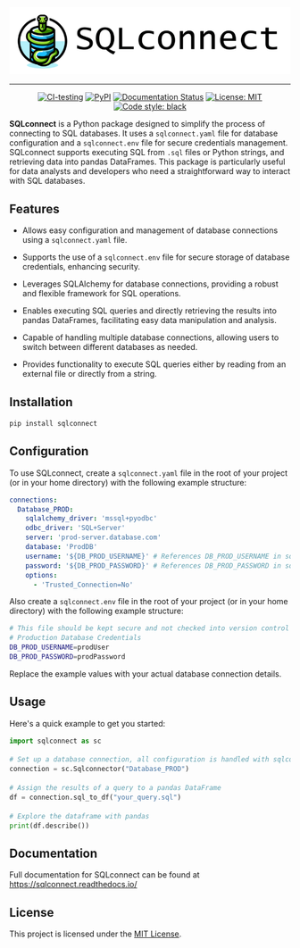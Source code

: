 <div align="center">
  <img alt="SQLconnect logo" src="https://raw.githubusercontent.com/JustinFrizzell/sqlconnect/main/docs/_static/logo.png"><br>
</div>

---

<p align="center">
<a href="https://github.com/JustinFrizzell/sqlconnect/actions/workflows/tests.yaml"><img alt="CI-testing" src="https://github.com/JustinFrizzell/sqlconnect/actions/workflows/tests.yaml/badge.svg"></a>
<a href="https://pypi.org/project/sqlconnect/"><img alt="PyPI" src="https://img.shields.io/pypi/v/sqlconnect"></a>
<a href='https://sqlconnect.readthedocs.io/en/latest/?badge=latest'><img src='https://readthedocs.org/projects/sqlconnect/badge/?version=latest' alt='Documentation Status' /></a>
<a href="https://github.com/JustinFrizzell/sqlconnect/blob/main/LICENCE"><img alt="License: MIT" src="https://img.shields.io/badge/License-MIT-purple.svg"></a>
<a href="https://github.com/psf/black"><img alt="Code style: black" src="https://img.shields.io/badge/code%20style-black-000000.svg"></a>
</p>

**SQLconnect** is a Python package designed to simplify the process of connecting to SQL databases. It uses a `sqlconnect.yaml` file for database configuration and a `sqlconnect.env` file for secure credentials management. SQLconnect supports executing SQL from `.sql` files or Python strings, and retrieving data into pandas DataFrames. This package is particularly useful for data analysts and developers who need a straightforward way to interact with SQL databases.

## Features

- Allows easy configuration and management of database connections using a `sqlconnect.yaml` file.

- Supports the use of a `sqlconnect.env` file for secure storage of database credentials, enhancing security.

- Leverages SQLAlchemy for database connections, providing a robust and flexible framework for SQL operations.

- Enables executing SQL queries and directly retrieving the results into pandas DataFrames, facilitating easy data manipulation and analysis.

- Capable of handling multiple database connections, allowing users to switch between different databases as needed.

- Provides functionality to execute SQL queries either by reading from an external file or directly from a string.

## Installation

```bash
pip install sqlconnect
```

## Configuration

To use SQLconnect, create a `sqlconnect.yaml` file in the root of your project (or in your home directory) with the following example structure:

```yaml
connections:
  Database_PROD:
    sqlalchemy_driver: 'mssql+pyodbc'
    odbc_driver: 'SQL+Server'
    server: 'prod-server.database.com'
    database: 'ProdDB'
    username: '${DB_PROD_USERNAME}' # References DB_PROD_USERNAME in sqlconnect.env
    password: '${DB_PROD_PASSWORD}' # References DB_PROD_PASSWORD in sqlconnect.env
    options:
      - 'Trusted_Connection=No'
```

Also create a `sqlconnect.env` file in the root of your project (or in your home directory) with the following example structure:

```bash
# This file should be kept secure and not checked into version control (add to .gitignore)
# Production Database Credentials
DB_PROD_USERNAME=prodUser
DB_PROD_PASSWORD=prodPassword
```

Replace the example values with your actual database connection details.

## Usage

Here's a quick example to get you started:

```python
import sqlconnect as sc

# Set up a database connection, all configuration is handled with sqlconnect.yaml and sqlconnect.env
connection = sc.Sqlconnector("Database_PROD")

# Assign the results of a query to a pandas DataFrame
df = connection.sql_to_df("your_query.sql")

# Explore the dataframe with pandas
print(df.describe())
```

## Documentation

Full documentation for SQLconnect can be found at https://sqlconnect.readthedocs.io/

## License

This project is licensed under the [MIT License](https://raw.githubusercontent.com/JustinFrizzell/sqlconnect/main/LICENCE).
